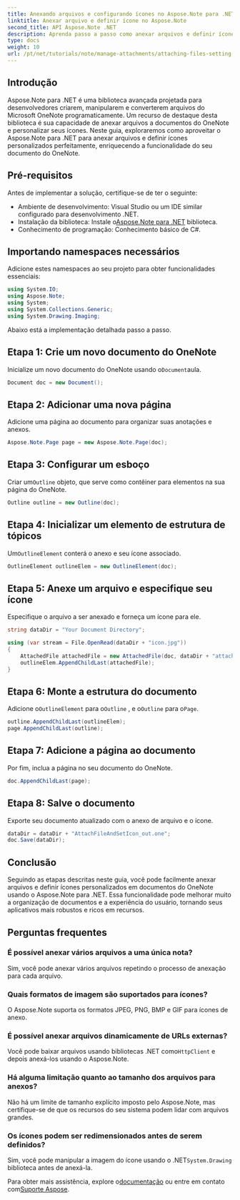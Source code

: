 ```yaml
---
title: Anexando arquivos e configurando ícones no Aspose.Note para .NET
linktitle: Anexar arquivo e definir ícone no Aspose.Note
second_title: API Aspose.Note .NET
description: Aprenda passo a passo como anexar arquivos e definir ícones personalizados em documentos do Microsoft OneNote usando o Aspose.Note para .NET. Aprimore seu aplicativo .NET com recursos de personalização e gerenciamento de documentos integrados.
type: docs
weight: 10
url: /pt/net/tutorials/note/manage-attachments/attaching-files-setting-icons/
---
```

## Introdução

Aspose.Note para .NET é uma biblioteca avançada projetada para desenvolvedores criarem, manipularem e converterem arquivos do Microsoft OneNote programaticamente. Um recurso de destaque desta biblioteca é sua capacidade de anexar arquivos a documentos do OneNote e personalizar seus ícones. Neste guia, exploraremos como aproveitar o Aspose.Note para .NET para anexar arquivos e definir ícones personalizados perfeitamente, enriquecendo a funcionalidade do seu documento do OneNote.

## Pré-requisitos

Antes de implementar a solução, certifique-se de ter o seguinte:

- Ambiente de desenvolvimento: Visual Studio ou um IDE similar configurado para desenvolvimento .NET.
-  Instalação da biblioteca: Instale o[Aspose.Note para .NET](https://releases.aspose.com/words/net/) biblioteca.
- Conhecimento de programação: Conhecimento básico de C#.

## Importando namespaces necessários

Adicione estes namespaces ao seu projeto para obter funcionalidades essenciais:

```csharp
using System.IO;
using Aspose.Note;
using System;
using System.Collections.Generic;
using System.Drawing.Imaging;
```

Abaixo está a implementação detalhada passo a passo.

## Etapa 1: Crie um novo documento do OneNote

 Inicialize um novo documento do OneNote usando o`Document`aula.

```csharp
Document doc = new Document();
```

## Etapa 2: Adicionar uma nova página

Adicione uma página ao documento para organizar suas anotações e anexos.

```csharp
Aspose.Note.Page page = new Aspose.Note.Page(doc);
```

## Etapa 3: Configurar um esboço

 Criar um`Outline` objeto, que serve como contêiner para elementos na sua página do OneNote.

```csharp
Outline outline = new Outline(doc);
```

## Etapa 4: Inicializar um elemento de estrutura de tópicos

 Um`OutlineElement` conterá o anexo e seu ícone associado.

```csharp
OutlineElement outlineElem = new OutlineElement(doc);
```

## Etapa 5: Anexe um arquivo e especifique seu ícone

Especifique o arquivo a ser anexado e forneça um ícone para ele.

```csharp
string dataDir = "Your Document Directory";

using (var stream = File.OpenRead(dataDir + "icon.jpg"))
{
    AttachedFile attachedFile = new AttachedFile(doc, dataDir + "attachment.txt", stream, ImageFormat.Jpeg);
    outlineElem.AppendChildLast(attachedFile);
}
```

## Etapa 6: Monte a estrutura do documento

 Adicione o`OutlineElement` para o`Outline` , e o`Outline` para o`Page`.

```csharp
outline.AppendChildLast(outlineElem);
page.AppendChildLast(outline);
```

## Etapa 7: Adicione a página ao documento

Por fim, inclua a página no seu documento do OneNote.

```csharp
doc.AppendChildLast(page);
```

## Etapa 8: Salve o documento

Exporte seu documento atualizado com o anexo de arquivo e o ícone.

```csharp
dataDir = dataDir + "AttachFileAndSetIcon_out.one";
doc.Save(dataDir);
```

## Conclusão

Seguindo as etapas descritas neste guia, você pode facilmente anexar arquivos e definir ícones personalizados em documentos do OneNote usando o Aspose.Note para .NET. Essa funcionalidade pode melhorar muito a organização de documentos e a experiência do usuário, tornando seus aplicativos mais robustos e ricos em recursos.

## Perguntas frequentes

### É possível anexar vários arquivos a uma única nota?
Sim, você pode anexar vários arquivos repetindo o processo de anexação para cada arquivo.

### Quais formatos de imagem são suportados para ícones?
O Aspose.Note suporta os formatos JPEG, PNG, BMP e GIF para ícones de anexo.

### É possível anexar arquivos dinamicamente de URLs externas?
 Você pode baixar arquivos usando bibliotecas .NET como`HttpClient` e depois anexá-los usando o Aspose.Note.

### Há alguma limitação quanto ao tamanho dos arquivos para anexos?
Não há um limite de tamanho explícito imposto pelo Aspose.Note, mas certifique-se de que os recursos do seu sistema podem lidar com arquivos grandes.

### Os ícones podem ser redimensionados antes de serem definidos?
 Sim, você pode manipular a imagem do ícone usando o .NET`System.Drawing` biblioteca antes de anexá-la.

 Para obter mais assistência, explore o[documentação](https://reference.aspose.com/words/net/) ou entre em contato com[Suporte Aspose](https://forum.aspose.com/c/words/8).